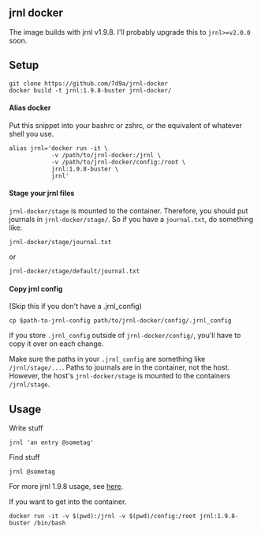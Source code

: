 ## jrnl docker

The image builds with jrnl v1.9.8. I'll probably upgrade this to `jrnl>=v2.0.0` soon.

## Setup

```
git clone https://github.com/7d9a/jrnl-docker
docker build -t jrnl:1.9.8-buster jrnl-docker/
```

#### Alias docker

Put this snippet into your bashrc or zshrc, or the equivalent of whatever shell you use.

```
alias jrnl='docker run -it \
            -v /path/to/jrnl-docker:/jrnl \
            -v /path/to/jrnl-docker/config:/root \
            jrnl:1.9.8-buster \
            jrnl'
```

#### Stage your jrnl files

`jrnl-docker/stage` is mounted to the container. Therefore, you should put journals in `jrnl-docker/stage/`. So if you have a `journal.txt`, do something like:

`jrnl-docker/stage/journal.txt`

or

`jrnl-docker/stage/default/journal.txt`

#### Copy jrnl config

(Skip this if you don't have a .jrnl_config)

`cp $path-to-jrnl-config path/to/jrnl-docker/config/.jrnl_config`

If you store `.jrnl_config` outside of `jrnl-docker/config/`, you'll have to copy it over on each change.

Make sure the paths in your `.jrnl_config` are something like `/jrnl/stage/...`. Paths to journals are in the container, not the host. However, the host's `jrnl-docker/stage` is mounted to the containers `/jrnl/stage`.


## Usage

Write stuff

`jrnl 'an entry @sometag'`

Find stuff

`jrnl @sometag`

For more jrnl 1.9.8 usage, see [here](https://pypi.org/project/jrnl/1.9.8/).

If you want to get into the container.

`docker run -it -v $(pwd):/jrnl -v $(pwd)/config:/root jrnl:1.9.8-buster /bin/bash`
